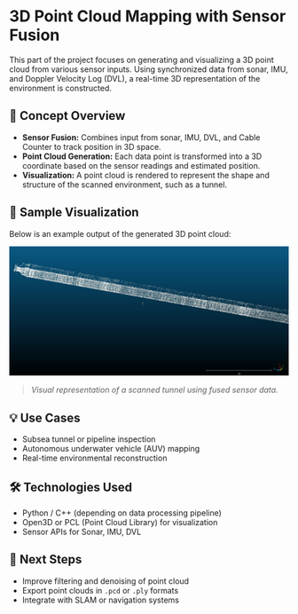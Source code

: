 # 3D Point Cloud Mapping with Sensor Fusion

This part of the project focuses on generating and visualizing a 3D point cloud from various sensor inputs. Using synchronized data from sonar, IMU, and Doppler Velocity Log (DVL), a real-time 3D representation of the environment is constructed.

## 🧠 Concept Overview

- **Sensor Fusion:** Combines input from sonar, IMU, DVL, and Cable Counter to track position in 3D space.
- **Point Cloud Generation:** Each data point is transformed into a 3D coordinate based on the sensor readings and estimated position.
- **Visualization:** A point cloud is rendered to represent the shape and structure of the scanned environment, such as a tunnel.

## 📸 Sample Visualization

Below is an example output of the generated 3D point cloud:

![3D Point Cloud](images/image2.jpg)

> *Visual representation of a scanned tunnel using fused sensor data.*

## 💡 Use Cases

- Subsea tunnel or pipeline inspection
- Autonomous underwater vehicle (AUV) mapping
- Real-time environmental reconstruction

## 🛠 Technologies Used

- Python / C++ (depending on data processing pipeline)
- Open3D or PCL (Point Cloud Library) for visualization
- Sensor APIs for Sonar, IMU, DVL

## 🚀 Next Steps

- Improve filtering and denoising of point cloud
- Export point clouds in `.pcd` or `.ply` formats
- Integrate with SLAM or navigation systems

